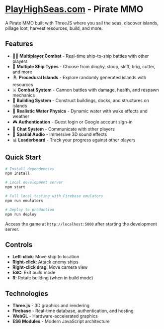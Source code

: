 # [PlayHighSeas.com](https://playhighseas.com) - Pirate MMO

A Pirate MMO built with ThreeJS where you sail the seas, discover islands, pillage loot, harvest resources, build, and more.

## Features

- 🏴‍☠️ **Multiplayer Combat** - Real-time ship-to-ship battles with other players
- 🚢 **Multiple Ship Types** - Choose from dinghy, sloop, skiff, brig, cutter, and more
- 🏝️ **Procedural Islands** - Explore randomly generated islands with resources
- ⚔️ **Combat System** - Cannon battles with damage, health, and respawn mechanics
- 🔨 **Building System** - Construct buildings, docks, and structures on islands
- 🌊 **Realistic Water Physics** - Dynamic water with wake effects and weather
- 🎮 **Authentication** - Guest login or Google account sign-in
- 💬 **Chat System** - Communicate with other players
- 🎵 **Spatial Audio** - Immersive 3D sound effects
- 📊 **Leaderboard** - Track your progress against other players



## Quick Start

```bash
# Install dependencies
npm install

# Local development server
npm start

# Full local testing with Firebase emulators
npm run emulators

# Deploy to production
npm run deploy
```

Access the game at `http://localhost:5000` after starting the development server.

## Controls

- **Left-click**: Move ship to location
- **Right-click**: Attack enemy ships  
- **Right-click drag**: Move camera view
- **ESC**: Exit build mode
- **R**: Rotate building (when in build mode)


## Technologies

- **Three.js** - 3D graphics and rendering
- **Firebase** - Real-time database, authentication, and hosting
- **WebGL** - Hardware-accelerated graphics
- **ES6 Modules** - Modern JavaScript architecture